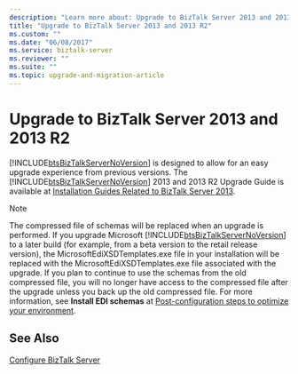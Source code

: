 ```yaml
---
description: "Learn more about: Upgrade to BizTalk Server 2013 and 2013 R2"
title: "Upgrade to BizTalk Server 2013 and 2013 R2"
ms.custom: ""
ms.date: "06/08/2017"
ms.service: biztalk-server
ms.reviewer: ""
ms.suite: ""
ms.topic: upgrade-and-migration-article
---
```

# Upgrade to BizTalk Server 2013 and 2013 R2
[!INCLUDE[btsBizTalkServerNoVersion](../includes/btsbiztalkservernoversion-md.md)] is designed to allow for an easy upgrade experience from previous versions. The [!INCLUDE[btsBizTalkServerNoVersion](../includes/btsbiztalkservernoversion-md.md)] 2013 and 2013 R2 Upgrade Guide is available at [Installation Guides Related to BizTalk Server 2013](https://www.microsoft.com/download/details.aspx?id=35552).

> [!NOTE]
>  The compressed file of schemas will be replaced when an upgrade is performed. If you upgrade Microsoft [!INCLUDE[btsBizTalkServerNoVersion](../includes/btsbiztalkservernoversion-md.md)] to a later build (for example, from a beta version to the retail release version), the MicrosoftEdiXSDTemplates.exe file in your installation will be replaced with the MicrosoftEdiXSDTemplates.exe file associated with the upgrade. If you plan to continue to use the schemas from the old compressed file, you will no longer have access to the compressed file after the upgrade unless you back up the old compressed file. For more information, see **Install EDI schemas** at [Post-configuration steps to optimize your environment](post-configuration-steps-to-optimize-your-environment.md).

## See Also
[Configure BizTalk Server](../install-and-config-guides/configure-biztalk-server.md)
